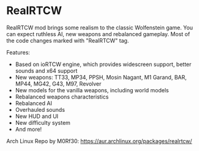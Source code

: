 # RealRTCW
RealRTCW mod brings some realism to the classic Wolfenstein game. You can expect ruthless AI, new weapons and rebalanced gameplay.
Most of the code changes marked with "RealRTCW" tag.


Features:
* Based on ioRTCW engine, which provides widescreen support, better sounds and x64 support
* New weapons: TT33, MP34, PPSH, Mosin Nagant, M1 Garand, BAR, MP44, MG42, G43, M97, Revolver
* New models for the vanilla weapons, including world models
* Rebalanced weapons characteristics
* Rebalanced AI
* Overhauled sounds
* New HUD and UI
* New difficulty system
* And more!

Arch Linux Repo by M0Rf30:
https://aur.archlinux.org/packages/realrtcw/
